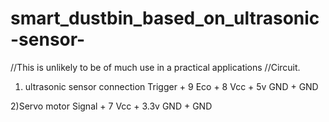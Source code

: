 # smart_dustbin_based_on_ultrasonic-sensor-
//This is unlikely to be of much use in a practical applications
//Circuit. 
1) ultrasonic sensor connection 
   Trigger + 9
    Eco   + 8
    Vcc + 5v
    GND + GND



2)Servo motor
    Signal + 7
    Vcc + 3.3v
    GND + GND
